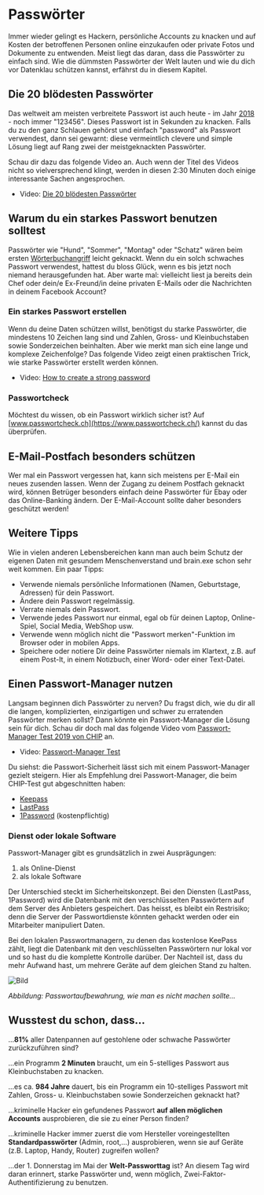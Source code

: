 # Passwörter

 Immer wieder gelingt es Hackern, persönliche Accounts zu knacken und auf Kosten der betroffenen Personen online einzukaufen oder private Fotos und Dokumente zu entwenden. Meist liegt das  daran, dass die Passwörter zu einfach sind. Wie die dümmsten Passwörter der Welt lauten und wie du dich vor Datenklau schützen kannst, erfährst du in diesem Kapitel.

## Die 20 blödesten Passwörter

Das weltweit am meisten verbreitete Passwort ist auch heute - im Jahr [2018](https://www.teamsid.com/100-worst-passwords-top-50/) - noch immer "123456". Dieses Passwort ist in Sekunden zu knacken. Falls du zu den ganz Schlauen gehörst und einfach "password" als Passwort verwendest, dann sei gewarnt: diese vermeintlich clevere und simple Lösung liegt auf Rang zwei der meistgeknackten Passwörter.

Schau dir dazu das folgende Video an. Auch wenn der Titel des Videos nicht so vielversprechend klingt, werden in diesen 2:30 Minuten doch einige interessante Sachen angesprochen.

- Video: [Die 20 blödesten Passwörter](res/die-20-bloedesten-Passwoerter.mp4)

## Warum du ein starkes Passwort benutzen solltest

Passwörter wie "Hund", "Sommer", "Montag" oder "Schatz" wären beim ersten [Wörterbuchangriff](https://de.wikipedia.org/wiki/W%C3%B6rterbuchangriff) leicht geknackt. Wenn du ein solch schwaches Passwort verwendest, hattest du bloss Glück, wenn es bis jetzt noch niemand herausgefunden hat. Aber warte mal: vielleicht liest ja bereits dein Chef oder dein/e Ex-Freund/in deine privaten E-Mails oder die Nachrichten in deinem Facebook Account?

### Ein starkes Passwort erstellen

Wenn du deine Daten schützen willst, benötigst du starke Passwörter, die mindestens 10 Zeichen lang sind und Zahlen, Gross- und Kleinbuchstaben sowie Sonderzeichen beinhalten. Aber wie merkt man sich eine lange und komplexe Zeichenfolge? Das folgende Video zeigt einen praktischen Trick, wie starke Passwörter erstellt werden können.  

- Video: [How to create a strong password](res/how-to-create-a-strong-password.mp4)

### Passwortcheck

Möchtest du wissen, ob ein Passwort wirklich sicher ist? Auf [www.passwortcheck.ch](https://www.passwortcheck.ch/) kannst du das überprüfen.

## E-Mail-Postfach besonders schützen

Wer mal ein Passwort vergessen hat, kann sich meistens per E-Mail ein neues zusenden lassen. Wenn der Zugang zu deinem Postfach geknackt wird, können Betrüger besonders einfach deine Passwörter für Ebay oder das Online-Banking ändern. Der E-Mail-Account sollte daher besonders geschützt werden!

## Weitere Tipps

Wie in vielen anderen Lebensbereichen kann man auch beim Schutz der eigenen Daten mit gesundem Menschenverstand und brain.exe schon sehr weit kommen. Ein paar Tipps:

- Verwende niemals persönliche Informationen (Namen, Geburtstage, Adressen) für dein Passwort.
- Ändere dein Passwort regelmässig.
- Verrate niemals dein Passwort.
- Verwende jedes Passwort nur einmal, egal ob für deinen Laptop, Online-Spiel, Social Media, WebShop usw.
- Verwende wenn möglich nicht die "Passwort merken"-Funktion im Browser oder in mobilen Apps.
- Speichere oder notiere Dir deine Passwörter niemals im Klartext, z.B. auf einem Post-It, in einem Notizbuch, einer Word- oder einer Text-Datei.

## Einen Passwort-Manager nutzen

Langsam beginnen dich Passwörter zu nerven? Du fragst dich, wie du  dir all die langen, komplizierten, einzigartigen und schwer zu erratenden Passwörter merken sollst? Dann könnte ein Passwort-Manager die Lösung sein für dich. Schau dir doch mal das folgende Video vom [Passwort-Manager Test 2019 von CHIP](https://www.chip.de/test/Die-besten-Passwort-Manager-2019_128580641.html) an.

- Video: [Passwort-Manager Test](res/passwort-manager-test-chip-2019.mp4)

Du siehst: die Passwort-Sicherheit lässt sich mit einem Passwort-Manager gezielt steigern. Hier als Empfehlung drei Passwort-Manager, die beim CHIP-Test gut abgeschnitten haben:

- [Keepass](https://keepass.info/)
- [LastPass](https://www.lastpass.com/de)
- [1Password](https://1password.com/de/) (kostenpflichtig)

### Dienst oder lokale Software

Passwort-Manager gibt es grundsätzlich in zwei Ausprägungen:

 1. als Online-Dienst
 2. als lokale Software

Der Unterschied steckt im Sicherheitskonzept. Bei den Diensten (LastPass, 1Password) wird die Datenbank mit den verschlüsselten Passwörtern auf dem Server des Anbieters gespeichert. Das heisst, es bleibt ein Restrisiko; denn die Server der Passwortdienste könnten gehackt werden oder ein Mitarbeiter manipuliert Daten.

Bei den lokalen Passwortmanagern, zu denen das kostenlose KeePass zählt, liegt die Datenbank mit den veschlüsselten Passwörtern nur lokal vor und so hast du die komplette Kontrolle darüber. Der Nachteil ist, dass du mehr Aufwand hast, um mehrere Geräte auf dem gleichen Stand zu halten.

![Bild](res/post-it-password.jpg)

_Abbildung: Passwortaufbewahrung, wie man es nicht machen sollte..._

## Wusstest du schon, dass...

...**81%** aller Datenpannen auf gestohlene oder schwache Passwörter zurückzuführen sind?

...ein Programm **2 Minuten** braucht, um ein 5-stelliges Passwort aus Kleinbuchstaben zu knacken. 

...es ca. **984 Jahre** dauert, bis ein Programm ein 10-stelliges Passwort mit Zahlen, Gross- u. Kleinbuchstaben sowie Sonderzeichen geknackt hat?

...kriminelle Hacker ein gefundenes Passwort **auf allen möglichen Accounts** ausprobieren, die sie zu einer Person finden?

...kriminelle Hacker immer zuerst die vom Hersteller voreingestellten **Standardpasswörter** (Admin, root,...) ausprobieren, wenn sie auf Geräte (z.B. Laptop, Handy, Router) zugreifen wollen?

...der 1. Donnerstag im Mai der **Welt-Passworttag** ist? An diesem Tag wird daran erinnert, starke Passwörter und, wenn möglich, Zwei-Faktor-Authentifizierung zu benutzen.
